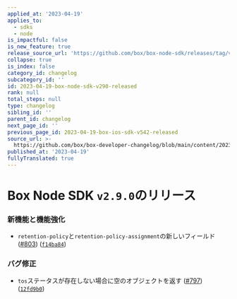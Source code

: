 ```yaml
---
applied_at: '2023-04-19'
applies_to:
  - sdks
  - node
is_impactful: false
is_new_feature: true
release_source_url: 'https://github.com/box/box-node-sdk/releases/tag/v2.9.0'
collapse: true
is_index: false
category_id: changelog
subcategory_id: ''
id: 2023-04-19-box-node-sdk-v290-released
rank: null
total_steps: null
type: changelog
sibling_id: ''
parent_id: changelog
next_page_id: ''
previous_page_id: 2023-04-19-box-ios-sdk-v542-released
source_url: >-
  https://github.com/box/box-developer-changelog/blob/main/content/2023/04-19-box-node-sdk-v290-released.md
published_at: '2023-04-19'
fullyTranslated: true
---
```

# Box Node SDK `v2.9.0`のリリース

### 新機能と機能強化

* `retention-policy`と`retention-policy-assignment`の新しいフィールド ([#803][1]) ([`f14ba84`][2])

### バグ修正

* `tos`ステータスが存在しない場合に空のオブジェクトを返す ([#797][3]) ([`12fd9b0`][4])

[1]: https://github.com/box/box-node-sdk/issues/803

[2]: https://github.com/box/box-node-sdk/commit/f14ba84013985513854ad396581d085d1d4f0255

[3]: https://github.com/box/box-node-sdk/issues/797

[4]: https://github.com/box/box-node-sdk/commit/12fd9b053707471722f53cd1760c8cf59451fe8d
